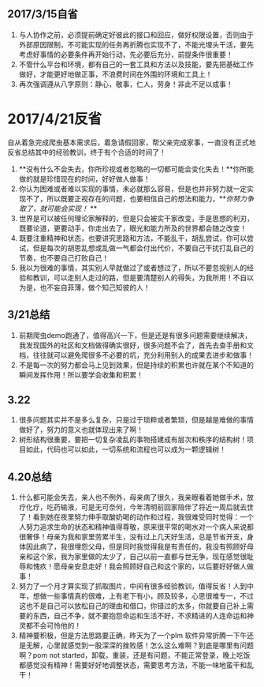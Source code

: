 ## 2017/3/15自省 ##

1. 与人协作之前，必须提前确定好彼此的接口和回应，做好权限设置，否则由于外部原因限制，不可能实现的任务再折腾也实现不了，不能光埋头干活，要先考虑好事情的必要条件再开始行动，先必要后充分，前提条件很重要！
2. 不管什么平台和环境，都有自己的一套工具和方法以及技能，要先把基础工作做好，才能更好地做正事，不浪费时间在外围的环境和工具上！
3. 再次强调遵从八字原则：静心，敬事，仁人，劳身！非此不足以成事！

# 2017/4/21反省 #

自从着急完成爬虫基本需求后，着急请假回家，帮父亲完成家事，一直没有正式地反省总结其中的经验教训，终于有个合适的时间了！

1.	**没有什么不会失去，你所珍视或者忽略的一切都可能会变化失去！**你所能做的就是珍惜现在的时间，好好做人做事！
2.	你认为困难或者难以实现的事情，未必就那么容易，但是也并非努力就一定实现不了，所以既要正视存在的问题，也要相信自己的想法和能力，***你努力争取了，就可能会实现！* **
3.	世界是可以被任何理论家解释的，但是只会被实干家改变，手是思想的利刃，既要论道，更要动手，你走出去了，眼光和能力所及的世界都会随之改变！
4.	既要注重精神和状态，也要讲究思路和方法，不能乱干，胡乱尝试，你可以尝试，但是每次的胡思乱想或乱做一气都会付出代价，不要自己干扰打乱自己的节奏，也不要自己打败自己！
5.	我以为很难的事情，其实别人早就做过了或者想过了，所以不要忽视别人的经验和教训，可以走别人走过的路，但是要清楚别人的得失，为我所用！不自以为是，也不妄自菲薄，做个知己知彼的人！

## 3/21总结 ##

1. 前期爬虫demo跑通了，值得高兴一下，但是还是有很多问题需要继续解决，我发现国外的社区和文档做得确实很好，很多问题不会了，首先去查手册和文档，往往就可以避免爬很多不必要的坑，充分利用别人的成果去进步和做事！
2. 不是每一次的努力都会马上见到效果，但是持续的积累也许就在某个不知道的瞬间发挥作用！所以要学会收集和积累！

## 3.22 ##

1. 很多问题其实并不是多么复杂，只是过于琐粹或者繁琐，但是越是难做的事情做好了，努力的意义也就体现出来了啊！
2. 树形结构很重要，要把一切复杂凌乱的事物搭建成有层次和秩序的结构树！项目如此，代码也可以如此，一切系统和流程也可以成为一颗逻辑树！

## 4.20总结 ##

1. 什么都可能会失去，亲人也不例外，母亲病了很久，我亲眼看着她做手术，放疗化疗，吃药输液，可是无可奈何，今年清明前回家陪伴了将近一周后就去世了！看到她在夜里努力伸手取酸奶喝的动作和过程，我很难受同时觉得：一个人努力追求生命的状态和精神值得尊敬，原来很平常的喝水对一个病人来说都很奢侈！母亲为我和家里劳累半生，没有过上几天好生活，总是节省开支，身体因此病了，我很埋怨父母，但是同时我觉得我是有责任的，我没有照顾好母亲和这个家，我为家里做的太少了，自己以前一直都与世无争，现在感觉很耻辱和愧疚！愿母亲安息走好！我会照顾好自己和这个家的，以后要好好做人做事！
2. 努力了一个月才算实现了抓取图片，中间有很多经验教训，值得反省！人到中年，想做一些事情真的很难，上有老下有小，顾及较多，心思很难专一，不过这也不是自己可以放松自己的理由和借口，你错过的太多，你就要自己补上需要的东西，自己不争，就不要抱怨命运和生活不好，不求精进的人连命运和神灵都不会可怜他的！
3. 精神要积极，但是方法思路要正确，昨天为了一个plm 软件异常折腾一下午还是无解，心里就感觉到一股深深的挫败感！怎么这么难啊？到底是哪里有问题啊？pom not started，卸载，重装，还是有问题，不能正常登录，晚上吃饭都感觉没有精神！需要好好地调整状态，需要思考方法，不能一味地蛮干和乱干！

